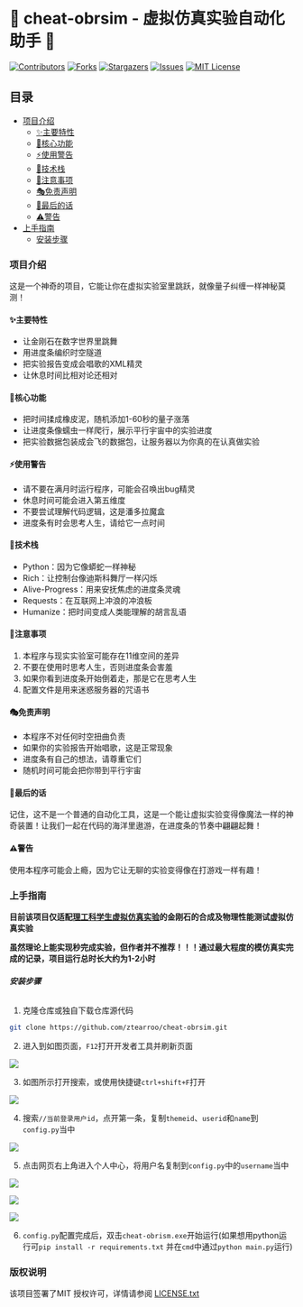 # 🌟 cheat-obrsim - 虚拟仿真实验自动化助手 🌟 

[![Contributors][contributors-shield]][contributors-url]
[![Forks][forks-shield]][forks-url]
[![Stargazers][stars-shield]][stars-url]
[![Issues][issues-shield]][issues-url]
[![MIT License][license-shield]][license-url]

## 目录

- [项目介绍](#项目介绍)
  - [✨主要特性](#✨主要特性)
  - [🎯核心功能](#🎯核心功能)
  - [⚡使用警告](#⚡使用警告)
  - [🎨技术栈](#🎨技术栈)
  - [💫注意事项](#💫注意事项)
  - [🎭免责声明](#🎭免责声明)
  - [🌈最后的话](#🌈最后的话)
  - [⚠️警告](#⚠️警告)
- [上手指南](#上手指南)
  - [安装步骤](#安装步骤)

### 项目介绍

这是一个神奇的项目，它能让你在虚拟实验室里跳跃，就像量子纠缠一样神秘莫测！

#### ✨主要特性

- 让金刚石在数字世界里跳舞
- 用进度条编织时空隧道
- 把实验报告变成会唱歌的XML精灵
- 让休息时间比相对论还相对

#### 🎯核心功能

* 把时间揉成橡皮泥，随机添加1-60秒的量子涨落
* 让进度条像蠕虫一样爬行，展示平行宇宙中的实验进度
* 把实验数据包装成会飞的数据包，让服务器以为你真的在认真做实验

#### ⚡使用警告

- 请不要在满月时运行程序，可能会召唤出bug精灵
- 休息时间可能会进入第五维度
- 不要尝试理解代码逻辑，这是潘多拉魔盒
- 进度条有时会思考人生，请给它一点时间

#### 🎨技术栈

* Python：因为它像蟒蛇一样神秘
* Rich：让控制台像迪斯科舞厅一样闪烁
* Alive-Progress：用来安抚焦虑的进度条灵魂
* Requests：在互联网上冲浪的冲浪板
* Humanize：把时间变成人类能理解的胡言乱语

#### 💫注意事项

1. 本程序与现实实验室可能存在11维空间的差异
2. 不要在使用时思考人生，否则进度条会害羞
3. 如果你看到进度条开始倒着走，那是它在思考人生
4. 配置文件是用来迷惑服务器的咒语书

#### 🎭免责声明

- 本程序不对任何时空扭曲负责
- 如果你的实验报告开始唱歌，这是正常现象
- 进度条有自己的想法，请尊重它们
- 随机时间可能会把你带到平行宇宙

#### 🌈最后的话

记住，这不是一个普通的自动化工具，这是一个能让虚拟实验变得像魔法一样的神奇装置！让我们一起在代码的海洋里遨游，在进度条的节奏中翩翩起舞！

#### ⚠️警告

使用本程序可能会上瘾，因为它让无聊的实验变得像在打游戏一样有趣！

### 上手指南

**目前该项目仅适配[理工科学生虚拟仿真实验](https://www.ilab-x.com/details/page?id=12413&isView=true)的金刚石的合成及物理性能测试虚拟仿真实验**

**虽然理论上能实现秒完成实验，但作者并不推荐！！！通过最大程度的模仿真实完成的记录，项目运行总时长大约为1-2小时**

###### **安装步骤**

1. 克隆仓库或独自下载仓库源代码

```sh
git clone https://github.com/ztearroo/cheat-obrsim.git
```

2. 进入到如图页面，`F12`打开开发者工具并刷新页面

![](/img/img1.png)



3. 如图所示打开搜索，或使用快捷键`ctrl+shift+F`打开

![](/img/img2.png)

4. 搜索`//当前登录用户id`，点开第一条，复制`themeid`、`userid`和`name`到`config.py`当中

![](/img/img3.png)

5. 点击网页右上角进入个人中心，将用户名复制到`config.py`中的`username`当中

![](/img/img5.png)

![](/img/img4.png)

![](/img/img6.png)

6. `config.py`配置完成后，双击`cheat-obrism.exe`开始运行(如果想用python运行可`pip install -r requirements.txt` 并在`cmd`中通过`python main.py`运行)

### 版权说明

该项目签署了MIT 授权许可，详情请参阅 [LICENSE.txt](https://github.com/ztearroo/cheat-obrsim/blob/master/LICENSE.txt)


<!-- links -->
[your-project-path]:ztearroo/cheat-obrsim
[contributors-shield]: https://img.shields.io/github/contributors/ztearroo/cheat-obrsim.svg?style=flat-square
[contributors-url]: https://github.com/ztearroo/cheat-obrsim/graphs/contributors
[forks-shield]: https://img.shields.io/github/forks/ztearroo/cheat-obrsim.svg?style=flat-square
[forks-url]: https://github.com/ztearroo/cheat-obrsim/network/members
[stars-shield]: https://img.shields.io/github/stars/ztearroo/cheat-obrsim.svg?style=flat-square
[stars-url]: https://github.com/ztearroo/cheat-obrsim/stargazers
[issues-shield]: https://img.shields.io/github/issues/ztearroo/cheat-obrsim.svg?style=flat-square
[issues-url]: https://img.shields.io/github/issues/ztearroo/cheat-obrsim.svg
[license-shield]: https://img.shields.io/github/license/ztearroo/cheat-obrsim.svg?style=flat-square
[license-url]: https://github.com/ztearroo/cheat-obrsim/blob/master/LICENSE.txt
[linkedin-shield]: https://img.shields.io/badge/-LinkedIn-black.svg?style=flat-square&logo=linkedin&colorB=555
[linkedin-url]: https://linkedin.com/in/shaojintian